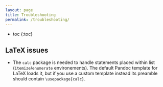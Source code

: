 ```yaml
---
layout: page
title: Troubleshooting
permalink: /troubleshooting/
---
```


* toc
{:toc}

## LaTeX issues

* The `calc` package is needed to handle statements placed
  within list (`itemize`/`enumerate` environements). The default Pandoc
  template for LaTeX loads it, but if you use a custom template instead
  its preamble should contain `\usepackage{calc}`.
